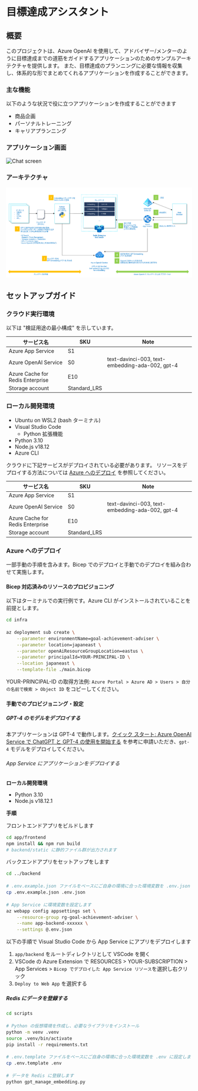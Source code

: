 # 目標達成アシスタント

## 概要

このプロジェクトは、Azure OpenAI を使用して、アドバイザー/メンターのように目標達成までの道筋をガイドするアプリケーションのためのサンプルアーキテクチャを提供します。
また、目標達成のプランニングに必要な情報を収集し、体系的な形でまとめてくれるアプリケーションを作成することができます。​

### 主な機能

以下のような状況で役に立つアプリケーションを作成することができます​

- 商品企画​
- パーソナルトレーニング​
- キャリアプランニング

### アプリケーション画面
![Chat screen](docs/chatscreen.png)

### アーキテクチャ
![RAG Architecture](docs/appcomponents.png)

## セットアップガイド

### クラウド実行環境
以下は "検証用途の最小構成" を示しています。

| サービス名                       | SKU          | Note                                            |
| -------------------------------- | ------------ | ----------------------------------------------- |
| Azure App Service                | S1           |                                                 |
| Azure OpenAI Service             | S0           | text-davinci-003, text-embedding-ada-002, gpt-4 |
| Azure Cache for Redis Enterprise | E10          |                                                 |
| Storage account                  | Standard_LRS |                                                 |

### ローカル開発環境
- Ubuntu on WSL2 (bash ターミナル)
- Visual Studio Code
  - Python 拡張機能
- Python 3.10
- Node.js v18.12
- Azure CLI

クラウドに下記サービスがデプロイされている必要があります。
リソースをデプロイする方法については [Azure へのデプロイ](#azure-へのデプロイ) を参照してください。

| サービス名                       | SKU          | Note                                            |
| -------------------------------- | ------------ | ----------------------------------------------- |
| Azure App Service                | S1           |                                                 |
| Azure OpenAI Service             | S0           | text-davinci-003, text-embedding-ada-002, gpt-4 |
| Azure Cache for Redis Enterprise | E10          |                                                 |
| Storage account                  | Standard_LRS |                                                 |

### Azure へのデプロイ

一部手動の手順を含みます。Bicep でのデプロイと手動でのデプロイを組み合わせて実施します。

#### Bicep 対応済みのリソースのプロビジョニング

以下はターミナルでの実行例です。Azure CLI がインストールされていることを前提とします。

```bash
cd infra

az deployment sub create \
	--parameter environmentName=goal-achievement-adviser \
	--parameter location=japaneast \
	--parameter openAiResourceGroupLocation=eastus \
	--parameter principalId=YOUR-PRINCIPAL-ID \
	--location japaneast \
	--template-file ./main.bicep
```

YOUR-PRINCIPAL-ID の取得方法例: `Azure Portal > Azure AD > Users > 自分の名前で検索 > Object ID` をコピーしてください。

#### 手動でのプロビジョニング・設定

##### GPT-4 のモデルをデプロイする

本アプリケーションは GPT-4 で動作します。[クイック スタート: Azure OpenAI Service で ChatGPT と GPT-4 の使用を開始する](https://learn.microsoft.com/ja-jp/azure/cognitive-services/openai/chatgpt-quickstart?tabs=command-line&pivots=rest-api) を参考に申請いただき、`gpt-4` モデルをデプロイしてください。

###### App Service にアプリケーションをデプロイする

**ローカル開発環境**

- Python 3.10
- Node.js v18.12.1

**手順**

フロントエンドアプリをビルドします

```bash
cd app/frontend
npm install && npm run build
# backend/static に静的ファイル群が出力されます
```

バックエンドアプリをセットアップをします

```bash
cd ../backend

# .env.example.json ファイルをベースにご自身の環境に合った環境変数を .env.json に設定します
cp .env.example.json .env.json

# App Service に環境変数を設定します
az webapp config appsettings set \
	--resource-group rg-goal-achievement-adviser \
	--name app-backend-xxxxxx \
	--settings @.env.json
```

以下の手順で Visual Studio Code から App Service にアプリをデプロイします

1. `app/backend` をルートディレクトリとして VSCode を開く
1. VSCode の Azure Extension で RESOURCES > YOUR-SUBSCRIPTION > App Services > `Bicep でデプロイした App Service リソース`を選択し右クリック
1.  `Deploy to Web App` を選択する

##### Redis にデータを登録する

```bash
cd scripts

# Python の仮想環境を作成し、必要なライブラリをインストール
python -m venv .venv
source .venv/bin/activate
pip install -r requirements.txt

# .env.template ファイルをベースにご自身の環境に合った環境変数を .env に設定します
cp .env.template .env

# データを Redis に登録します
python gpt_manage_embedding.py
```
